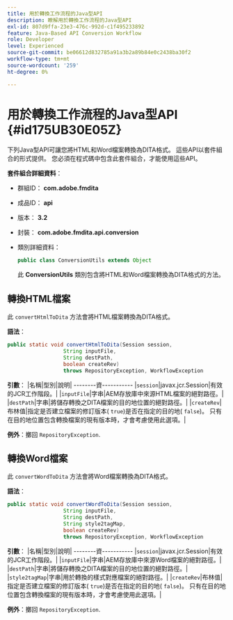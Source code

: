 ```yaml
---
title: 用於轉換工作流程的Java型API
description: 瞭解用於轉換工作流程的Java型API
exl-id: 807d9ffa-23e3-476c-992d-c1f495233892
feature: Java-Based API Conversion Workflow
role: Developer
level: Experienced
source-git-commit: be06612d832785a91a3b2a89b84e0c2438ba30f2
workflow-type: tm+mt
source-wordcount: '259'
ht-degree: 0%

---
```


# 用於轉換工作流程的Java型API {#id175UB30E05Z}

下列Java型API可讓您將HTML和Word檔案轉換為DITA格式。 這些API以套件組合的形式提供。 您必須在程式碼中包含此套件組合，才能使用這些API。

**套件組合詳細資料**：

- 群組ID： **com.adobe.fmdita**

- 成品ID： **api**

- 版本： **3.2**

- 封裝： **com.adobe.fmdita.api.conversion**

- 類別詳細資料：

  ```JAVA
  public class ConversionUtils extends Object
  ```

  此 **ConversionUtils** 類別包含將HTML和Word檔案轉換為DITA格式的方法。


## 轉換HTML檔案

此 `convertHtmlToDita` 方法會將HTML檔案轉換為DITA格式。

**語法**：

```JAVA
public static void convertHtmlToDita(Session session, 
                  String inputFile, 
                  String destPath, 
                  boolean createRev) 
                  throws RepositoryException, WorkflowException
```

**引數**： |名稱|型別|說明| --------資----------- |`session`|javax.jcr.Session|有效的JCR工作階段。| |`inputFile`|字串|AEM存放庫中來源HTML檔案的絕對路徑。| |`destPath`|字串|將儲存轉換之DITA檔案的目的地位置的絕對路徑。| |`createRev`|布林值|指定是否建立檔案的修訂版本\( `true`\)是否在指定的目的地\( `false`\)。 只有在目的地位置包含轉換檔案的現有版本時，才會考慮使用此選項。|

**例外**：擲回 `RepositoryException`.

## 轉換Word檔案

此 ``convertWordToDita`` 方法會將Word檔案轉換為DITA格式。

**語法**：

```JAVA
public static void convertWordToDita(Session session, 
                  String inputFile,
                  String destPath, 
                  String style2tagMap, 
                  boolean createRev) 
                  throws RepositoryException, WorkflowException
```

**引數**： |名稱|型別|說明| --------資----------- |`session`|javax.jcr.Session|有效的JCR工作階段。| |`inputFile`|字串|AEM存放庫中來源Word檔案的絕對路徑。| |`destPath`|字串|將儲存轉換之DITA檔案的目的地位置的絕對路徑。| |`style2tagMap`|字串|用於轉換的樣式對應檔案的絕對路徑。| |`createRev`|布林值|指定是否建立檔案的修訂版本\( `true`\)是否在指定的目的地\( `false`\)。 只有在目的地位置包含轉換檔案的現有版本時，才會考慮使用此選項。|

**例外**：擲回 `RepositoryException`.
